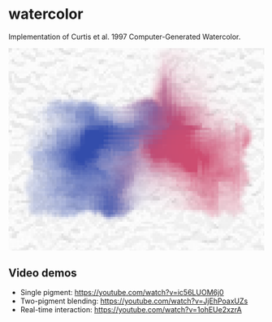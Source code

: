 # watercolor
Implementation of Curtis et al. 1997 Computer-Generated Watercolor.

![Demo result of watercolor simulation](img/sample1.png)

## Video demos

* Single pigment: https://youtube.com/watch?v=ic56LUOM6j0
* Two-pigment blending: https://youtube.com/watch?v=JjEhPoaxUZs
* Real-time interaction: https://youtube.com/watch?v=1ohEUe2xzrA
